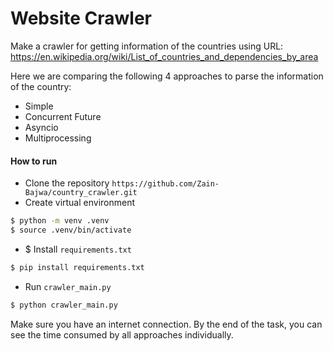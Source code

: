 # Website Crawler
Make a crawler for getting information of the countries using
URL: https://en.wikipedia.org/wiki/List_of_countries_and_dependencies_by_area

Here we are comparing the following 4 approaches to parse the information of the country:
- Simple
- Concurrent Future
- Asyncio
- Multiprocessing
#### **How to run**
- Clone the repository `https://github.com/Zain-Bajwa/country_crawler.git`
- Create virtual environment
```bash
$ python -m venv .venv
$ source .venv/bin/activate
```
- $ Install `requirements.txt`
```bash
$ pip install requirements.txt
```
- Run `crawler_main.py`
```bash
$ python crawler_main.py
```
Make sure you have an internet connection. By the end of the task, you can see the time consumed by all approaches individually.
